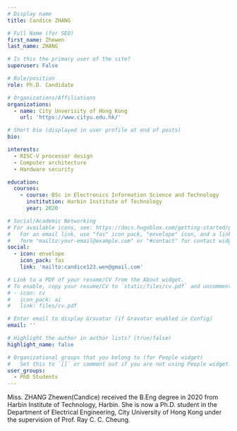 ```yaml
---
# Display name
title: Candice ZHANG

# Full Name (for SEO)
first_name: Zhewen
last_name: ZHANG

# Is this the primary user of the site?
superuser: False

# Role/position
role: Ph.D. Candidate

# Organizations/Affiliations
organizations:
  - name: City Unverisity of Hong Kong
    url: 'https://www.cityu.edu.hk/'

# Short bio (displayed in user profile at end of posts)
bio: 

interests:
  - RISC-V processor design
  - Computer architecture
  - Hardware security

education:
  courses:
    - course: BSc in Electronics Information Science and Technology
      institution: Harbin Institute of Technology
      year: 2020

# Social/Academic Networking
# For available icons, see: https://docs.hugoblox.com/getting-started/page-builder/#icons
#   For an email link, use "fas" icon pack, "envelope" icon, and a link in the
#   form "mailto:your-email@example.com" or "#contact" for contact widget.
social:
  - icon: envelope
    icon_pack: fas
    link: 'mailto:candice123.wen@gmail.com'

# Link to a PDF of your resume/CV from the About widget.
# To enable, copy your resume/CV to `static/files/cv.pdf` and uncomment the lines below.
# - icon: cv
#   icon_pack: ai
#   link: files/cv.pdf

# Enter email to display Gravatar (if Gravatar enabled in Config)
email: ''

# Highlight the author in author lists? (true/false)
highlight_name: false

# Organizational groups that you belong to (for People widget)
#   Set this to `[]` or comment out if you are not using People widget.
user_groups:
  - PhD Students
---
```


Miss. ZHANG Zhewen(Candice) received the B.Eng degree in 2020 from Harbin Institute of Technology, Harbin. She is now a Ph.D. student in the Department of Electrical Engineering, City University of Hong Kong under the supervision of Prof. Ray C. C. Cheung.
